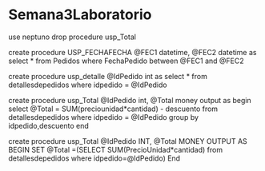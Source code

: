 # Semana3Laboratorio
use neptuno
drop procedure usp_Total

create procedure USP_FECHAFECHA
@FEC1 datetime,
@FEC2 datetime
as
select * from Pedidos where FechaPedido between @FEC1 and @FEC2

create procedure usp_detalle
@IdPedido int
as
select * from detallesdepedidos where idpedido = @IdPedido

create procedure usp_Total
@IdPedido int,
@Total money output
as
begin
select @Total = SUM(preciounidad*cantidad) - descuento from detallesdepedidos
where idpedido = @IdPedido
group by idpedido,descuento
end





create procedure usp_Total
@IdPedido INT,
@Total MONEY OUTPUT
AS 
BEGIN
SET @Total =(SELECT SUM(PrecioUnidad*cantidad)
from detallesdepedidos
where idpedido=@IdPedido)
End
